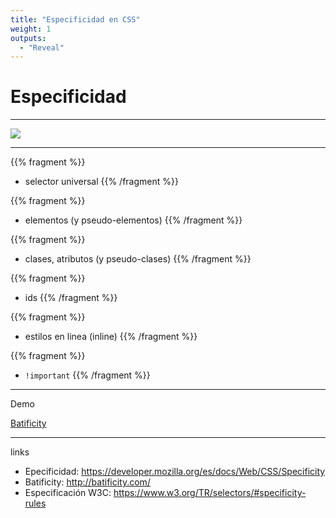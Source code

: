 ```yaml
---
title: "Especificidad en CSS"
weight: 1
outputs:
  - "Reveal"
---
```


# Especificidad

---

![](/img/specificity.png)

---

{{% fragment %}}
- selector universal 
{{% /fragment %}}

{{% fragment %}}
- elementos (y pseudo-elementos) 
{{% /fragment %}}

{{% fragment %}}
- clases, atributos (y pseudo-clases) 
{{% /fragment %}}

{{% fragment %}}
- ids 
{{% /fragment %}}

{{% fragment %}}
- estilos en linea (inline) 
{{% /fragment %}}

{{% fragment %}}
- `!important` 
{{% /fragment %}}

---

Demo

[Batificity](http://batificity.com/)

---

links

- Epecificidad: https://developer.mozilla.org/es/docs/Web/CSS/Specificity
- Batificity: http://batificity.com/
- Especificación W3C: https://www.w3.org/TR/selectors/#specificity-rules
